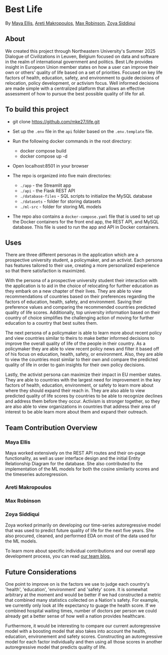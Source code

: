 # Best Life

By [Maya Ellis](https://github.com/mke27), [Areti Makropoulos](https://github.com/aremakropoulos), [Max Robinson](https://github.com/maxr21), [Zoya Siddiqui](https://github.com/zoyasiddiqui336)

## About

We created this project through Northeastern University's Summer 2025 Dialogue of Civilizations in Leuven, Belgium focused on data and software in the realm of international government and politics. Best Life provides insight in Europeon Union member states on how a user can improve their own or others' quality of life based on a set of priorities. Focused on key life factors of health, education, safety, and environment to guide decisions of relocation, policy development, or activism focus. Well informed decisions are made simple with a centralized platform that allows an effective assessment of how to pursue the best possible quality of life for all.

## To build this project

- git clone https://github.com/mke27/life.git
- Set up the `.env` file in the `api` folder based on the `.env.template` file.
- Run the following docker commands in the root directory:
  - docker compose build
  - docker compose up -d
- Open localhost:8501 in your browser

- The repo is organized into five main directories:
  - `./app` - the Streamlit app
  - `./api` - the Flask REST API
  - `./database-files` - SQL scripts to initialize the MySQL database
  - `./datasets` - folder for storing datasets
  - `./ml-src` - folder for storing ML models
- The repo also contains a `docker-compose.yaml` file that is used to set up the Docker containers for the front end app, the REST API, and MySQL database. This file is used to run the app and API in Docker containers.

## Uses

There are three different personas in the application which are a prospective university student, a policymaker, and an activist. Each persona has features tailored to their use, creating a more personalized experience so that there satisfaction is maximized.

With the persona of a prospective university student their interaction with the application is to aid in the choice of relocating for further education as they embark on a new chapter of their lives. They are able to view recommendations of countries based on their preferences regarding the factors of education, health, safety, and environment. Saving their preference values and comparing the recommended countries predicted quality of life scores. Additionally, top university information based on their country of choice simplifies the challenging action of moving for further education to a country that best suites them.

The next persona of a policymaker is able to learn more about recent policy and view countries similar to theirs to make better informed decisions to improve the overall quality of life of the people in their country. As a policymaker they are able to view recent policy news and filter it based off of his focus on education, health, safety, or environment. Also, they are able to view the countries most similar to their own and compare the predicted quality of life in order to gain insights for their own policy decisions.

Lastly, the activist persona can maximize their impact in EU member states. They are able to countries with the largest need for improvement in the key factors of health, education, environment, or safety to learn more about where they should expand their reach in. They are also able to view predicted quality of life scores by countries to be able to recognize declines and address them before they occur. Activism is stronger together, so they are also able to view organizations in countries that address their area of interest to be able learn more about them and expand their outreach.

## Team Contribution Overview
### Maya Ellis
Maya worked extensively on the REST API routes and their on-page functionality, as well as user interface design and the initial Entity Relationship Diagram for the database. She also contributed to the implementation of the ML models for both the cosine similarity scores and the timeseries autoregression.

### Areti Makropoulos

### Max Robinson

### Zoya Siddiqui
Zoya worked primarily on developing our time-series autoregressive model that was used to predict future quality of life for the next five years. She also procured, cleaned, and performed EDA on most of the data used for the ML models.

To learn more about specific individual contributions and our overall app development process, you can read [our team blog.](https://maxr21.github.io/belgiumsquad/)

## Future Considerations

One point to improve on is the factors we use to judge each country's 'health', 'education', 'environment' and 'safety' score. It is somewhat arbitrary at the moment and would be better if we had constructed a metric that combined many statistics collected on a Nation's safety. For example, we currently only look at life expectancy to guage the health score. If we combined hospital waiting times, number of doctors per person we could already get a better sense of how well a nation provides healthcare.

Furthermore, it would be interesting to compare our current autoregressive model with a boosting model that also takes into account the health, education, environement and safety scores. Constructing an autoregressive model for each factor individually and then using all those scores in another autoregressive model that predicts quality of life.
